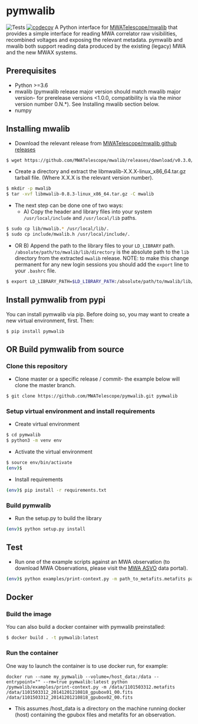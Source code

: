 # pymwalib
![Tests](https://github.com/MWATelescope/pymwalib/workflows/Code%20Coverage/badge.svg)
[![codecov](https://codecov.io/gh/MWATelescope/pymwalib/branch/master/graph/badge.svg)](https://codecov.io/gh/MWATelescope/pymwalib)
A Python interface for [MWATelescope/mwalib](https://github.com/MWATelescope/mwalib) that provides a simple
interface for reading MWA correlator raw visibilities, recombined voltages and exposing the relevant metadata. pymwalib and mwalib
both support reading data produced by the existing (legacy) MWA and the new MWAX systems.

## Prerequisites
* Python >=3.6
* mwalib (pymwalib release major version should match mwalib major version- for prerelease versions <1.0.0, compatibility is via the minor version number 0.N.*). See Installing mwalib section below.
* numpy
 
## Installing mwalib
* Download the relevant release from [MWATelescope/mwalib github releases](https://github.com/MWATelescope/mwalib/releases)
```bash
$ wget https://github.com/MWATelescope/mwalib/releases/download/v0.3.0/libmwalib-0.8.3-linux_x86_64.tar.gz -O libmwalib-0.8.3-linux_x86_64.tar.gz 
```
* Create a directory and extract the libmwalib-X.X.X-linux_x86_64.tar.gz tarball file. (Where X.X.X is the relevant version number).
```bash
$ mkdir -p mwalib
$ tar -xvf libmwalib-0.8.3-linux_x86_64.tar.gz -C mwalib
```
* The next step can be done one of two ways:
  - A) Copy the header and library files into your system `/usr/local/include` and `/usr/local/lib` paths.
```bash
$ sudo cp lib/mwalib.* /usr/local/lib/.
$ sudo cp include/mwalib.h /usr/local/include/.
```
  - OR B) Append the path to the library files to your `LD_LIBRARY` path. `/absolute/path/to/mwalib/lib/directory` is the absolute path to the `lib` directory from the extracted `mwalib` release. NOTE: to make this change permanent for any new login sessions you should add the `export` line to your `.bashrc` file.
```bash
$ export LD_LIBRARY_PATH=$LD_LIBRARY_PATH:/absolute/path/to/mwalib/lib/directory
```

## Install pymwalib from pypi
You can install pymwalib via pip. Before doing so, you may want to create a new virtual environment, first. Then:
```
$ pip install pymwalib
```

## OR Build pymwalib from source
### Clone this repository
* Clone master or a specific release / commit- the example below will clone the master branch.
```bash
$ git clone https://github.com/MWATelescope/pymwalib.git pymwalib
```

### Setup virtual environment and install requirements
* Create virtual environment
```bash
$ cd pymwalib
$ python3 -m venv env
```
* Activate the virtual environment
```bash
$ source env/bin/activate
(env)$ 
```
* Install requirements
```bash
(env)$ pip install -r requirements.txt 
```

### Build pymwalib
* Run the setup.py to build the library
```bash
(env)$ python setup.py install
```

## Test
* Run one of the example scripts against an MWA observation (to download MWA Observations, please visit the [MWA ASVO](https://asvo.mwatelescope.org) data portal).
```bash
(env)$ python examples/print-context.py -m path_to_metafits.metafits path_to_gpuboxfile01.fits path_to_gpuboxfile02.fits ... 
```

## Docker
### Build the image
You can also build a docker container with pymwalib preinstalled:
```bash
$ docker build . -t pymwalib:latest
```

### Run the container
One way to launch the container is to use docker run, for example:
```
docker run --name my_pymwalib --volume=/host_data:/data --entrypoint="" --rm=true pymwalib:latest python /pymwalib/examples/print-context.py -m /data/1101503312.metafits /data/1101503312_20141201210818_gpubox01_00.fits /data/1101503312_20141201210818_gpubox02_00.fits 
```
* This assumes /host_data is a directory on the machine running docker (host) containing the gpubox files and metafits for an observation. 
